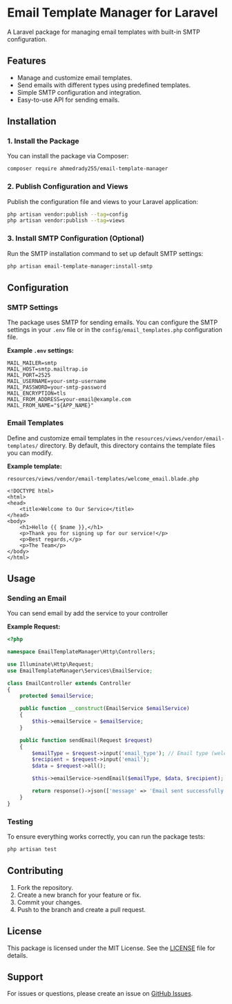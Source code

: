 # Email Template Manager for Laravel

A Laravel package for managing email templates with built-in SMTP configuration.

## Features

- Manage and customize email templates.
- Send emails with different types using predefined templates.
- Simple SMTP configuration and integration.
- Easy-to-use API for sending emails.

## Installation

### 1. Install the Package

You can install the package via Composer:

```bash
composer require ahmedrady255/email-template-manager
```

### 2. Publish Configuration and Views

Publish the configuration file and views to your Laravel application:

```bash
php artisan vendor:publish --tag=config
php artisan vendor:publish --tag=views
```

### 3. Install SMTP Configuration (Optional)

Run the SMTP installation command to set up default SMTP settings:

```bash
php artisan email-template-manager:install-smtp
```

## Configuration

### SMTP Settings

The package uses SMTP for sending emails. You can configure the SMTP settings in your `.env` file or in the `config/email_templates.php` configuration file.

**Example `.env` settings:**

```dotenv
MAIL_MAILER=smtp
MAIL_HOST=smtp.mailtrap.io
MAIL_PORT=2525
MAIL_USERNAME=your-smtp-username
MAIL_PASSWORD=your-smtp-password
MAIL_ENCRYPTION=tls
MAIL_FROM_ADDRESS=your-email@example.com
MAIL_FROM_NAME="${APP_NAME}"
```

### Email Templates

Define and customize email templates in the `resources/views/vendor/email-templates/` directory. By default, this directory contains the template files you can modify.

**Example template:**

`resources/views/vendor/email-templates/welcome_email.blade.php`

```blade
<!DOCTYPE html>
<html>
<head>
    <title>Welcome to Our Service</title>
</head>
<body>
    <h1>Hello {{ $name }},</h1>
    <p>Thank you for signing up for our service!</p>
    <p>Best regards,</p>
    <p>The Team</p>
</body>
</html>
```

## Usage

### Sending an Email
You can send email by add the service to your controller 

**Example Request:**

```php
<?php

namespace EmailTemplateManager\Http\Controllers;

use Illuminate\Http\Request;
use EmailTemplateManager\Services\EmailService;

class EmailController extends Controller
{
    protected $emailService;

    public function __construct(EmailService $emailService)
    {
        $this->emailService = $emailService;
    }

    public function sendEmail(Request $request)
    {
        $emailType = $request->input('email_type'); // Email type (welcome, order, etc.)
        $recipient = $request->input('email');
        $data = $request->all();

        $this->emailService->sendEmail($emailType, $data, $recipient);

        return response()->json(['message' => 'Email sent successfully.']);
    }
}

```

### Testing

To ensure everything works correctly, you can run the package tests:

```bash
php artisan test
```

## Contributing

1. Fork the repository.
2. Create a new branch for your feature or fix.
3. Commit your changes.
4. Push to the branch and create a pull request.

## License

This package is licensed under the MIT License. See the [LICENSE](LICENSE) file for details.

## Support

For issues or questions, please create an issue on [GitHub Issues](https://github.com/your-namespace/email-template-manager/issues).
